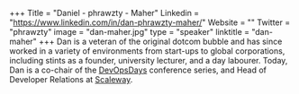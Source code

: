 +++
Title = "Daniel - phrawzty - Maher"
Linkedin = "https://www.linkedin.com/in/dan-phrawzty-maher/"
Website = ""
Twitter = "phrawzty"
image = "dan-maher.jpg"
type = "speaker"
linktitle = "dan-maher"
+++
Dan is a veteran of the original dotcom bubble and has since worked in a variety of environments from start-ups to global corporations, including stints as a founder, university lecturer, and a day labourer. Today, Dan is a co-chair of the [DevOpsDays](https://devopsdays.org) conference series, and Head of Developer Relations at [Scaleway](https://scaleway.com).